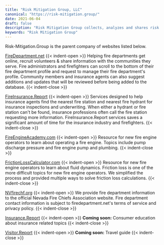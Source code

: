 ```yaml
---
title: "Risk Mitigation Group, LLC"
canonical: "https://risk-mitigation.group/"
date: 2021-06-04
draft: false
description: "Risk Mitigation Group collects, analyzes and shares risk information to help build safer communities."
keywords: "Risk Mitigation Group"
---
```

Risk-Mitigation.Group is the parent company of websites listed below.

[FireDepartment.net](https://www.firedepartment.net/)
{{< indent-open >}}
Helping fire departments get online, recruit volunteers & share information with the communities they serve. Fire administrators and firefighters can scroll to the bottom of their fire department profile and request to manage their fire department's profile. Community members and insurance agents can also suggest additions and updates that will be reviewed before being added to the database.
{{< indent-close >}}

[FireInsurance.Report](https://fireinsurance.report/)
{{< indent-open >}}
 Services designed to help insurance agents find the nearest fire station and nearest fire hydrant for insurance inspections and underwriting. When either a hydrant or fire station can't be found, insurance professions often call the fire station requesting more information. FireInsurance.Report services saves a significant amount of time for the insurance industry and firefighters.
{{< indent-close >}}


[FireEngineAcademy.com](http://fireengineacademy.com/)
{{< indent-open >}}
Resource for new fire engine operators to learn about operating a fire engine. Topics include pump discharge pressure and fire engine pump and plumbing.
{{< indent-close >}}

[FrictionLossCalculator.com](https://www.frictionlosscalculator.com/)
{{< indent-open >}}
Resource for new fire engine operators to learn about fluid dynamics. Friction loss is one of the more difficult topics for new fire engine operators. We simplified the process and provided multiple ways to solve friction loss calculations.
{{< indent-close >}}

[NVfirechf.org](https://www.nvfirechf.org/)
{{< indent-open >}}
We provide fire department information to the official Nevada Fire Chiefs Association website. Fire department contact information is subject to firedepartment.net's terms of service and privacy policy.
{{< indent-close >}}

[Insurance.Report](https://Insurance.Report)
{{< indent-open >}}
**Coming soon:** Consumer education about insurance related topics
{{< indent-close >}}

[Visitor.Report](https://Insurance.Report)
{{< indent-open >}}
**Coming soon:** Travel guide
{{< indent-close >}}

